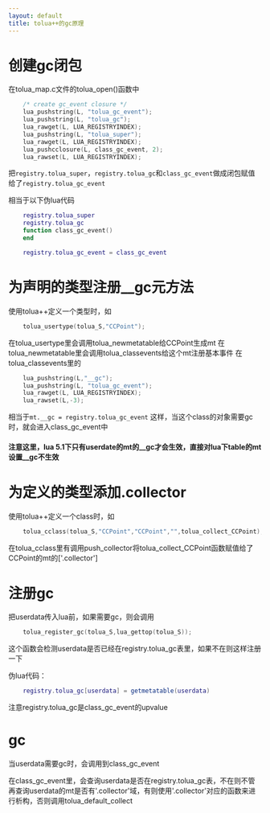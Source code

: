 ```yaml
---
layout: default
title: tolua++的gc原理
---
```


# 创建gc闭包

在tolua_map.c文件的tolua_open()函数中

```c++
    /* create gc_event closure */
    lua_pushstring(L, "tolua_gc_event");
    lua_pushstring(L, "tolua_gc");
    lua_rawget(L, LUA_REGISTRYINDEX);
    lua_pushstring(L, "tolua_super");
    lua_rawget(L, LUA_REGISTRYINDEX);
    lua_pushcclosure(L, class_gc_event, 2);
    lua_rawset(L, LUA_REGISTRYINDEX);
```

把`registry.tolua_super`，`registry.tolua_gc`和`class_gc_event`做成闭包赋值给了`registry.tolua_gc_event`

相当于以下伪lua代码

```lua
    registry.tolua_super
    registry.tolua_gc
    function class_gc_event()
    end

    registry.tolua_gc_event = class_gc_event
```

# 为声明的类型注册__gc元方法

使用tolua++定义一个类型时，如

```c++
    tolua_usertype(tolua_S,"CCPoint");
```

在tolua_usertype里会调用tolua_newmetatable给CCPoint生成mt
在tolua_newmetatable里会调用tolua_classevents给这个mt注册基本事件
在tolua_classevents里的

```c++
    lua_pushstring(L,"__gc");
    lua_pushstring(L, "tolua_gc_event");
    lua_rawget(L, LUA_REGISTRYINDEX);
    lua_rawset(L,-3);
```

相当于`mt.__gc = registry.tolua_gc_event`
这样，当这个class的对象需要gc时，就会进入class_gc_event中

#### 注意这里，lua 5.1下只有userdate的mt的__gc才会生效，直接对lua下table的mt设置__gc不生效

# 为定义的类型添加.collector

使用tolua++定义一个class时，如

```c++
    tolua_cclass(tolua_S,"CCPoint","CCPoint","",tolua_collect_CCPoint);
```

在tolua_cclass里有调用push_collector将tolua_collect_CCPoint函数赋值给了CCPoint的mt的['.collector']

# 注册gc

把userdata传入lua前，如果需要gc，则会调用

```c++
    tolua_register_gc(tolua_S,lua_gettop(tolua_S));
```

这个函数会检测userdata是否已经在registry.tolua_gc表里，如果不在则这样注册一下

伪lua代码：

```lua
    registry.tolua_gc[userdata] = getmetatable(userdata)
```

注意registry.tolua_gc是class_gc_event的upvalue

# gc

当userdata需要gc时，会调用到class_gc_event

在class_gc_event里，会查询userdata是否在registry.tolua_gc表，不在则不管
再查询userdata的mt是否有'.collector'域，有则使用'.collector'对应的函数来进行析构，否则调用tolua_default_collect